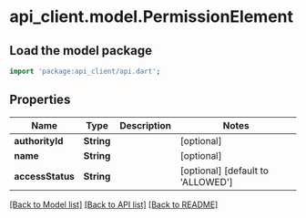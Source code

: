 # api_client.model.PermissionElement

## Load the model package
```dart
import 'package:api_client/api.dart';
```

## Properties
Name | Type | Description | Notes
------------ | ------------- | ------------- | -------------
**authorityId** | **String** |  | [optional] 
**name** | **String** |  | [optional] 
**accessStatus** | **String** |  | [optional] [default to 'ALLOWED']

[[Back to Model list]](../README.md#documentation-for-models) [[Back to API list]](../README.md#documentation-for-api-endpoints) [[Back to README]](../README.md)


